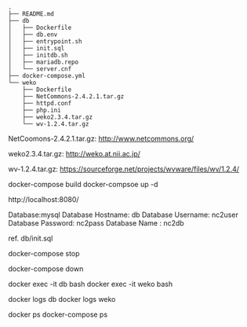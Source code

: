 # 

```
.
├── README.md
├── db
│   ├── Dockerfile
│   ├── db.env
│   ├── entrypoint.sh
│   ├── init.sql
│   ├── initdb.sh
│   ├── mariadb.repo
│   └── server.cnf
├── docker-compose.yml
└── weko
    ├── Dockerfile
    ├── NetCommons-2.4.2.1.tar.gz
    ├── httpd.conf
    ├── php.ini
    ├── weko2.3.4.tar.gz
    └── wv-1.2.4.tar.gz
```

NetCoomons-2.4.2.1.tar.gz: http://www.netcommons.org/

weko2.3.4.tar.gz: http://weko.at.nii.ac.jp/

wv-1.2.4.tar.gz: https://sourceforge.net/projects/wvware/files/wv/1.2.4/


docker-compose build
docker-compsoe up -d

http://localhost:8080/

Database:mysql
Database Hostname: db
Database Username: nc2user
Database Password: nc2pass
Database Name    : nc2db

ref. db/init.sql

docker-compose stop

docker-compose down

docker exec -it db bash
docker exec -it weko bash


docker logs db
docker logs weko

docker ps
docker-compose ps

